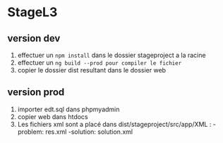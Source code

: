 # StageL3

## version dev
 1. effectuer un `npm install` dans le dossier stageproject a la racine
 2. effectuer un `ng build --prod pour compiler le fichier`
 3. copier le dossier dist resultant dans le dossier web
 
## version prod
 1. importer edt.sql dans phpmyadmin 
 2. copier web dans htdocs 
 3. Les fichiers xml sont a placé dans dist/stageproject/src/app/XML :
  -problem: res.xml
  -solution: solution.xml
 
